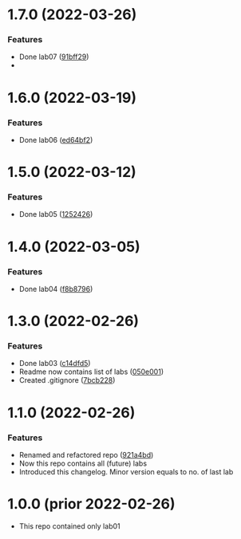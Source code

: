 # 1.7.0 (2022-03-26)

### Features

- Done lab07 ([91bff29](https://github.com/ZONT3/rudn-matmod-labs/commit/91bff2925aabe2a179a7447d99048f4930b3ccb0))
- 
# 1.6.0 (2022-03-19)

### Features

- Done lab06 ([ed64bf2](https://github.com/ZONT3/rudn-matmod-labs/commit/ed64bf21495d2f46b44d5bb5b179ceebf82a984b))

# 1.5.0 (2022-03-12)

### Features

- Done lab05 ([1252426](https://github.com/ZONT3/rudn-matmod-labs/commit/1252426c232f24c2b8d9ab30bc54257df5de2373))

# 1.4.0 (2022-03-05)

### Features

- Done lab04 ([f8b8796](https://github.com/ZONT3/rudn-matmod-labs/commit/f8b8796003ab254c20efe7c07661e94ad34ed7e3))

# 1.3.0 (2022-02-26)

### Features

- Done lab03 ([c14dfd5](https://github.com/ZONT3/rudn-matmod-labs/commit/c14dfd55f27b559d6bdea4ee613a21866da3af34))
- Readme now contains list of labs ([050e001](https://github.com/ZONT3/rudn-matmod-labs/commit/050e00151c2c0980fd16a883808bda0f1dce6b14))
- Created .gitignore ([7bcb228](https://github.com/ZONT3/rudn-matmod-labs/commit/7bcb22825c6c78414babf2cffa68499ced0cc8c5))


# 1.1.0 (2022-02-26)

### Features

- Renamed and refactored repo ([921a4bd](https://github.com/ZONT3/rudn-matmod-labs/commit/921a4bd899c00266b55842e1ef23a1fa45212a1d))
- Now this repo contains all (future) labs
- Introduced this changelog. Minor version equals to no. of last lab


# 1.0.0 (prior 2022-02-26)

- This repo contained only lab01
